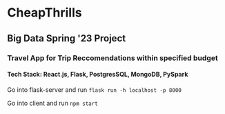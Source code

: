 # CheapThrills
## Big Data Spring '23 Project

### Travel App for Trip Reccomendations within specified budget

#### Tech Stack: React.js, Flask, PostgresSQL, MongoDB, PySpark

Go into flask-server and run
```flask run -h localhost -p 8000```

Go into client and run
```npm start```
